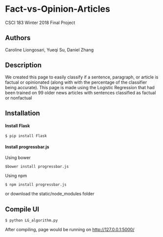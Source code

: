 # Fact-vs-Opinion-Articles

CSCI 183 Winter 2018 Final Project

## Authors
Caroline Liongosari, Yueqi Su, Daniel Zhang

## Description
We created this page to easily classify if a sentence, paragraph, or article is factual or opinionated (along with with the percentage of the classifier being accurate). This page is made using the Logistic Regression that had been trained on 99 older news articles with sentences classified as factual or nonfactual

## Installation
#### Install Flask
```
$ pip install Flask
```

#### Install progressbar.js
Using bower 
```
$bower install progressbar.js
```
Using npm
```
$ npm install progressbar.js
```
or download the static/node_modules folder

## Compile UI
```
$ python LG_algorithm.py
```

After compiling, page would be running on http://127.0.0.1:5000/
